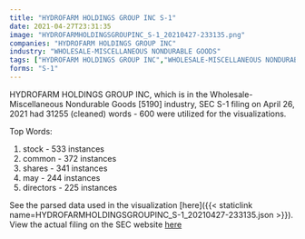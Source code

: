 ```yaml
---
title: "HYDROFARM HOLDINGS GROUP INC S-1"
date: 2021-04-27T23:31:35
image: "HYDROFARMHOLDINGSGROUPINC_S-1_20210427-233135.png"
companies: "HYDROFARM HOLDINGS GROUP INC"
industry: "WHOLESALE-MISCELLANEOUS NONDURABLE GOODS"
tags: ["HYDROFARM HOLDINGS GROUP INC","WHOLESALE-MISCELLANEOUS NONDURABLE GOODS","04-26-2021","S-1"]
forms: "S-1"
---
```

HYDROFARM HOLDINGS GROUP INC, which is in the Wholesale-Miscellaneous Nondurable Goods [5190] industry, SEC S-1 filing on April 26, 2021 had 31255 (cleaned) words - 600 were utilized for the visualizations.

Top Words:
1. stock - 533 instances
2. common - 372 instances
3. shares - 341 instances
4. may - 244 instances
5. directors - 225 instances


See the parsed data used in the visualization [here]({{< staticlink name=HYDROFARMHOLDINGSGROUPINC_S-1_20210427-233135.json >}}).  
View the actual filing on the SEC website [here](https://www.sec.gov/Archives/edgar/data/1695295/0001104659-21-054890.txt)